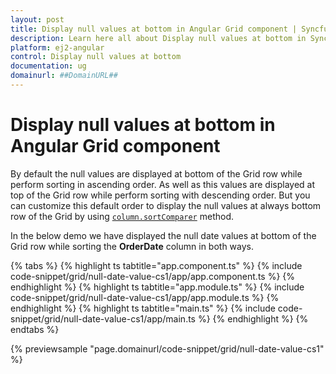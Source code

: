 ```yaml
---
layout: post
title: Display null values at bottom in Angular Grid component | Syncfusion
description: Learn here all about Display null values at bottom in Syncfusion Angular Grid component of Syncfusion Essential JS 2 and more.
platform: ej2-angular
control: Display null values at bottom 
documentation: ug
domainurl: ##DomainURL##
---
```


# Display null values at bottom in Angular Grid component

By default the null values are displayed at bottom of the Grid row while perform sorting in ascending order. As well as this values are displayed at top of the Grid row while perform sorting with descending order. But you can customize this default order to display the null values at always bottom row of the Grid by using [`column.sortComparer`](https://ej2.syncfusion.com/angular/documentation/api/grid/column/#sortcomparer) method.

In the below demo we have displayed the null date values at bottom of the Grid row while sorting the **OrderDate** column in both ways.

{% tabs %}
{% highlight ts tabtitle="app.component.ts" %}
{% include code-snippet/grid/null-date-value-cs1/app/app.component.ts %}
{% endhighlight %}
{% highlight ts tabtitle="app.module.ts" %}
{% include code-snippet/grid/null-date-value-cs1/app/app.module.ts %}
{% endhighlight %}
{% highlight ts tabtitle="main.ts" %}
{% include code-snippet/grid/null-date-value-cs1/app/main.ts %}
{% endhighlight %}
{% endtabs %}
  
{% previewsample "page.domainurl/code-snippet/grid/null-date-value-cs1" %}